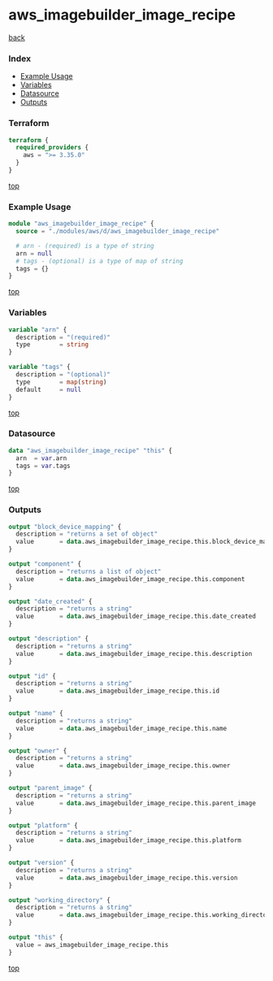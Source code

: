 # aws_imagebuilder_image_recipe

[back](../aws.md)

### Index

- [Example Usage](#example-usage)
- [Variables](#variables)
- [Datasource](#datasource)
- [Outputs](#outputs)

### Terraform

```terraform
terraform {
  required_providers {
    aws = ">= 3.35.0"
  }
}
```

[top](#index)

### Example Usage

```terraform
module "aws_imagebuilder_image_recipe" {
  source = "./modules/aws/d/aws_imagebuilder_image_recipe"

  # arn - (required) is a type of string
  arn = null
  # tags - (optional) is a type of map of string
  tags = {}
}
```

[top](#index)

### Variables

```terraform
variable "arn" {
  description = "(required)"
  type        = string
}

variable "tags" {
  description = "(optional)"
  type        = map(string)
  default     = null
}
```

[top](#index)

### Datasource

```terraform
data "aws_imagebuilder_image_recipe" "this" {
  arn  = var.arn
  tags = var.tags
}
```

[top](#index)

### Outputs

```terraform
output "block_device_mapping" {
  description = "returns a set of object"
  value       = data.aws_imagebuilder_image_recipe.this.block_device_mapping
}

output "component" {
  description = "returns a list of object"
  value       = data.aws_imagebuilder_image_recipe.this.component
}

output "date_created" {
  description = "returns a string"
  value       = data.aws_imagebuilder_image_recipe.this.date_created
}

output "description" {
  description = "returns a string"
  value       = data.aws_imagebuilder_image_recipe.this.description
}

output "id" {
  description = "returns a string"
  value       = data.aws_imagebuilder_image_recipe.this.id
}

output "name" {
  description = "returns a string"
  value       = data.aws_imagebuilder_image_recipe.this.name
}

output "owner" {
  description = "returns a string"
  value       = data.aws_imagebuilder_image_recipe.this.owner
}

output "parent_image" {
  description = "returns a string"
  value       = data.aws_imagebuilder_image_recipe.this.parent_image
}

output "platform" {
  description = "returns a string"
  value       = data.aws_imagebuilder_image_recipe.this.platform
}

output "version" {
  description = "returns a string"
  value       = data.aws_imagebuilder_image_recipe.this.version
}

output "working_directory" {
  description = "returns a string"
  value       = data.aws_imagebuilder_image_recipe.this.working_directory
}

output "this" {
  value = aws_imagebuilder_image_recipe.this
}
```

[top](#index)